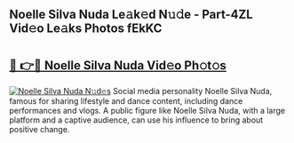 ## Noelle Silva Nuda Le𝚊k𝚎d N𝚞𝚍e - Part-4ZL Vid𝚎o Le𝚊ks Photos fEkKC

# <h2><a href="http://fbezxm6.evod.top/?m=Noelle+Silva+Nuda">🔗 👉🔴 Noelle Silva Nuda Vid𝚎o Ph𝚘t𝚘s</a></h2>

[![Noelle Silva Nuda N𝚞d𝚎s](https://i.imgur.com/8V9OHl7.gif)](http://fbezxm6.evod.top/?m=Noelle+Silva+Nuda)
Social media personality Noelle Silva Nuda, famous for sharing lifestyle and dance content, including dance performances and vlogs. A public figure like Noelle Silva Nuda, with a large platform and a captive audience, can use his influence to bring about positive change. 
